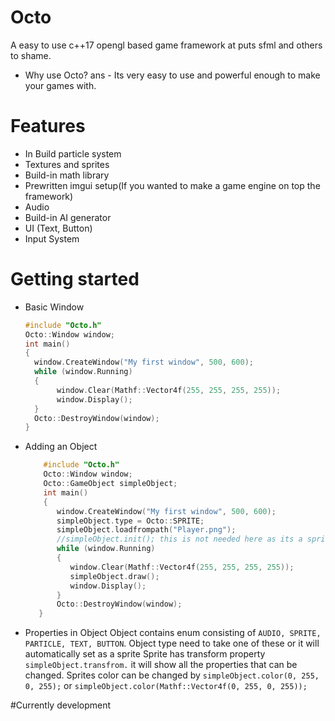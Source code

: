 # Octo
A easy to use c++17 opengl based game framework at puts sfml and others to shame.

* Why use Octo?
ans - Its very easy to use and powerful enough to make your games with.

# Features
  * In Build particle system
  * Textures and sprites
  * Build-in math library
  * Prewritten imgui setup(If you wanted to make a game engine on top the framework)
  * Audio
  * Build-in AI generator
  * UI (Text, Button)
  * Input System

# Getting started
  * Basic Window
    ```cpp
    #include "Octo.h"
    Octo::Window window;
    int main()
    {
      window.CreateWindow("My first window", 500, 600);
      while (window.Running)
      {
           window.Clear(Mathf::Vector4f(255, 255, 255, 255));
           window.Display();
      }
      Octo::DestroyWindow(window);
    }
    ```
 * Adding an Object
   ```cpp
       #include "Octo.h"
       Octo::Window window;
       Octo::GameObject simpleObject;
       int main()
       {
          window.CreateWindow("My first window", 500, 600);
          simpleObject.type = Octo::SPRITE;
          simpleObject.loadfrompath("Player.png");
          //simpleObject.init(); this is not needed here as its a sprite and loadfrompath() does that for you
          while (window.Running)
          {
             window.Clear(Mathf::Vector4f(255, 255, 255, 255));
             simpleObject.draw();
             window.Display();
          }
          Octo::DestroyWindow(window);
      }
   ```
* Properties in Object
  Object contains enum consisting of ```AUDIO, SPRITE, PARTICLE, TEXT, BUTTON```.
  Object type need to take one of these or it will automatically set as a sprite
  Sprite has transform property ```simpleObject.transfrom.``` it will show all the properties that can be changed.
  Sprites color can be changed by ```simpleObject.color(0, 255, 0, 255);``` or ```simpleObject.color(Mathf::Vector4f(0, 255, 0, 255));```
  
#Currently development
